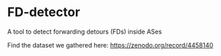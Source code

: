 # FD-detector
A tool to detect forwarding detours (FDs) inside ASes

Find the dataset we gathered here: https://zenodo.org/record/4458140
